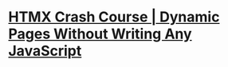 # [HTMX Crash Course | Dynamic Pages Without Writing Any JavaScript](https://www.youtube.com/watch?v=0UvA7zvwsmg)


